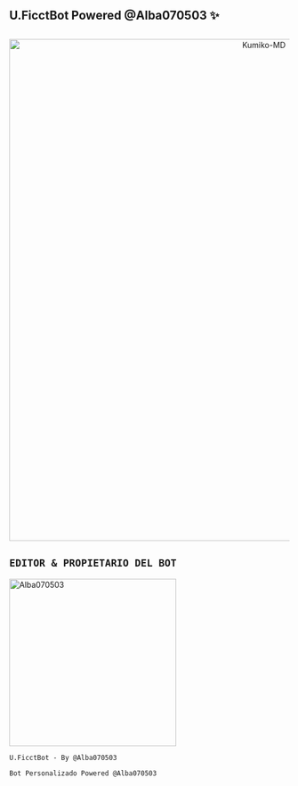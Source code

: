 ## U.FicctBot Powered @Alba070503 ✨ 
## 

<p align="center">
<img src="https://qu.ax/rseBV.jpg" alt="Kumiko-MD" width="900"/>
</p>


  ## `EDITOR & PROPIETARIO DEL BOT` 
<a href="https://github.com/Alba070503"><img src="https://github.com/Alba070503.png" width="300" height="300" alt="Alba070503"/></a>

`U.FicctBot - By @Alba070503 `

<!-- markdownlint-restore -->
<!-- prettier-ignore-end -->

<!-- ALL-CONTRIBUTORS-LIST:END -->
`Bot Personalizado Powered @Alba070503 `
